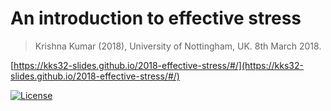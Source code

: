 # An introduction to effective stress
> Krishna Kumar (2018), University of Nottingham, UK. 8th March 2018.

[https://kks32-slides.github.io/2018-effective-stress/#/](https://kks32-slides.github.io/2018-effective-stress/#/)

[![License](https://img.shields.io/badge/license-cc--by--4.0-brightgreen.svg)](https://creativecommons.org/licenses/by/4.0/)

